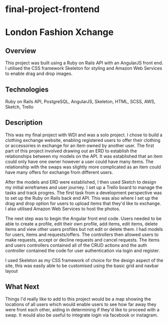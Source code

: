 # final-project-frontend

<h1>London Fashion Xchange</h1>

<h2>Overview</h2>
<p>This project was built using a Ruby on Rails API with an AngularJS front end. I utilised the CSS framework Skeleton for styling and Amazon Web Services to enable drag and drop images.</P>

<h2>Technologies</h2>
<p>Ruby on Rails API, PostgreSQL, AngularJS, Skeleton, HTML, SCSS, AWS, Sketch, Trello</p>

<h2>Description</h2>
<p>This was my final project with WDI and was a solo project. I chose to build a clothing exchange website, enabling registered users to offer their clothing or accessories in exchange for an item owned by another user. The first part of this project involved drawing out an ERD to establish the relationships between my models on the API. It was established that an item could only have one owner however a user could have many items. The relationship with the swaps was slightly more complicated as an item could have many offers for exchange from different users.

<p>After the models and ERD were established, I then used Sketch to design my initial wireframes and user journey. I set up a Trello board to manage the tasks and track progres. The first task from a development perspective was to set up the Ruby on Rails back end API. This was also where I set up the drag and drop option for users to upload items that they'd like to exchange. I also utilised Amazon Web Services to host the photos. </p>

<p>The next step was to begin the Angular front end code. Users needed to be able to create a profile, edit their own profile, add items, edit items, delete items and view other users profiles but not edit or delete them. I had models for users, items and requests/offers. The controllers then allowed users to make requests, accept or decline requests and cancel requests. The items and users controllers contained all of the CRUD actions and the auth controller contained the code for user authentication via login and register.</p>

<p>I used Skeleton as my CSS framework of choice for the design aspect of the site, this was easily able to be customised using the basic grid and navbar layout</p>

<h2>What Next</h2>
<p>Things I'd really like to add to this project would be a map showing the locations of all users which would enable users to see how far away they were front each other, aiding in determining if they'd like to proceed with a swap. It would also be useful to integrate login via facebook or instagram.</p>



